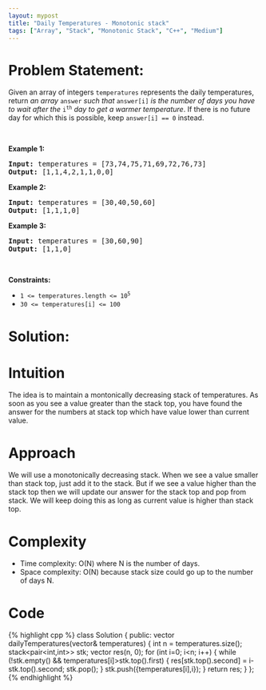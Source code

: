 ```yaml
---
layout: mypost
title: "Daily Temperatures - Monotonic stack"
tags: ["Array", "Stack", "Monotonic Stack", "C++", "Medium"]
---
```

# Problem Statement:
<p>Given an array of integers <code>temperatures</code> represents the daily temperatures, return <em>an array</em> <code>answer</code> <em>such that</em> <code>answer[i]</code> <em>is the number of days you have to wait after the</em> <code>i<sup>th</sup></code> <em>day to get a warmer temperature</em>. If there is no future day for which this is possible, keep <code>answer[i] == 0</code> instead.</p>

<p>&nbsp;</p>
<p><strong class="example">Example 1:</strong></p>
<pre><strong>Input:</strong> temperatures = [73,74,75,71,69,72,76,73]
<strong>Output:</strong> [1,1,4,2,1,1,0,0]
</pre><p><strong class="example">Example 2:</strong></p>
<pre><strong>Input:</strong> temperatures = [30,40,50,60]
<strong>Output:</strong> [1,1,1,0]
</pre><p><strong class="example">Example 3:</strong></p>
<pre><strong>Input:</strong> temperatures = [30,60,90]
<strong>Output:</strong> [1,1,0]
</pre>
<p>&nbsp;</p>
<p><strong>Constraints:</strong></p>

<ul>
	<li><code>1 &lt;=&nbsp;temperatures.length &lt;= 10<sup>5</sup></code></li>
	<li><code>30 &lt;=&nbsp;temperatures[i] &lt;= 100</code></li>
</ul>

# Solution:
# Intuition
The idea is to maintain a montonically decreasing stack of temperatures. As soon as you see a value greater than the stack top, you have found the answer for the numbers at stack top which have value lower than current value.

# Approach
We will use a monotonically decreasing stack. When we see a value smaller than stack top, just add it to the stack. But if we see a value higher than the stack top then we will update our answer for the stack top and pop from stack. We will keep doing this as long as current value is higher than stack top.

# Complexity
- Time complexity:
O(N) where N is the number of days.
- Space complexity:
O(N) because stack size could go up to the number of days N.

# Code
 {% highlight cpp %} 
class Solution {
public:
    vector<int> dailyTemperatures(vector<int>& temperatures) 
    {
        int n = temperatures.size();
        stack<pair<int,int>> stk;
        vector<int> res(n, 0);
        for (int i=0; i<n; i++)
        {
            while (!stk.empty() && temperatures[i]>stk.top().first)
            {
                res[stk.top().second] = i-stk.top().second;
                stk.pop();
            }
            stk.push({temperatures[i],i});
        }
        return res;
    }
};
 {% endhighlight %}